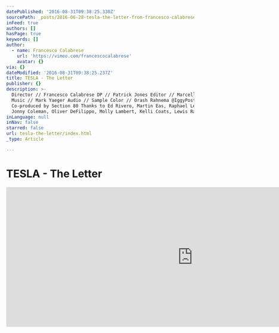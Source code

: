 ```yaml
---
datePublished: '2016-08-31T09:38:25.330Z'
sourcePath: _posts/2016-06-28-tesla-the-letter-from-francesco-calabrese-on-vimeo.md
inFeed: true
authors: []
hasPage: true
keywords: []
author:
  - name: Francesco Calabrese
    url: 'https://vimeo.com/francescocalabrese'
    avatar: {}
via: {}
dateModified: '2016-08-31T09:38:25.237Z'
title: TESLA - The Letter
publisher: {}
description: >-
  Director // Francesco Calabrese DP // Patrick Jones Editor // Marcello Sanna
  Music // Mark Yaeger Audio // Sample Color // Orash Rahnema @IggyPost
  Co-produced by Section 80 Thanks to Ed Rivero, Martin Eas, Raphael Leopold,
  Jonny Coleman, Oliver DeFilippo, Molly Lambert, Kelli Coats, Lewis Rangel
inLanguage: null
inNav: false
starred: false
url: tesla-the-letter/index.html
_type: Article

---
```

# TESLA - The Letter

<iframe src="https://cdn.embedly.com/widgets/media.html?src=https%3A%2F%2Fplayer.vimeo.com%2Fvideo%2F152195669&amp;url=https%3A%2F%2Fvimeo.com%2F152195669&amp;image=https%3A%2F%2Fi.vimeocdn.com%2Fvideo%2F557289929_1280.jpg&amp;key=b7d04c9b404c499eba89ee7072e1c4f7&amp;type=text%2Fhtml&amp;schema=vimeo" width="1000" height="375" scrolling="no" frameborder="0" allowfullscreen="" style=""></iframe>